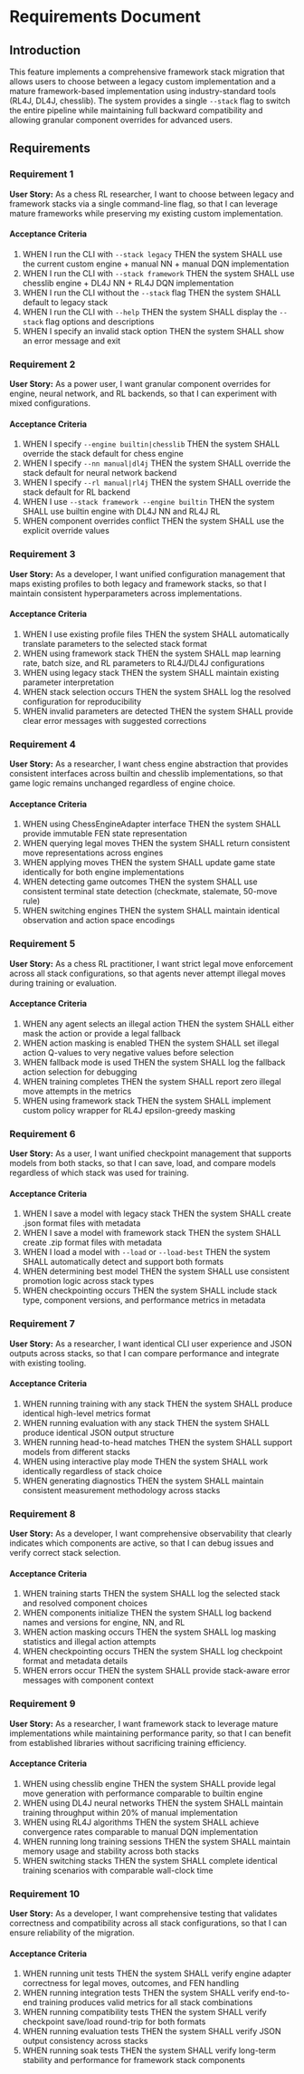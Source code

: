 # Requirements Document

## Introduction

This feature implements a comprehensive framework stack migration that allows users to choose between a legacy custom implementation and a mature framework-based implementation using industry-standard tools (RL4J, DL4J, chesslib). The system provides a single `--stack` flag to switch the entire pipeline while maintaining full backward compatibility and allowing granular component overrides for advanced users.

## Requirements

### Requirement 1

**User Story:** As a chess RL researcher, I want to choose between legacy and framework stacks via a single command-line flag, so that I can leverage mature frameworks while preserving my existing custom implementation.

#### Acceptance Criteria

1. WHEN I run the CLI with `--stack legacy` THEN the system SHALL use the current custom engine + manual NN + manual DQN implementation
2. WHEN I run the CLI with `--stack framework` THEN the system SHALL use chesslib engine + DL4J NN + RL4J DQN implementation
3. WHEN I run the CLI without the `--stack` flag THEN the system SHALL default to legacy stack
4. WHEN I run the CLI with `--help` THEN the system SHALL display the `--stack` flag options and descriptions
5. WHEN I specify an invalid stack option THEN the system SHALL show an error message and exit

### Requirement 2

**User Story:** As a power user, I want granular component overrides for engine, neural network, and RL backends, so that I can experiment with mixed configurations.

#### Acceptance Criteria

1. WHEN I specify `--engine builtin|chesslib` THEN the system SHALL override the stack default for chess engine
2. WHEN I specify `--nn manual|dl4j` THEN the system SHALL override the stack default for neural network backend
3. WHEN I specify `--rl manual|rl4j` THEN the system SHALL override the stack default for RL backend
4. WHEN I use `--stack framework --engine builtin` THEN the system SHALL use builtin engine with DL4J NN and RL4J RL
5. WHEN component overrides conflict THEN the system SHALL use the explicit override values

### Requirement 3

**User Story:** As a developer, I want unified configuration management that maps existing profiles to both legacy and framework stacks, so that I maintain consistent hyperparameters across implementations.

#### Acceptance Criteria

1. WHEN I use existing profile files THEN the system SHALL automatically translate parameters to the selected stack format
2. WHEN using framework stack THEN the system SHALL map learning rate, batch size, and RL parameters to RL4J/DL4J configurations
3. WHEN using legacy stack THEN the system SHALL maintain existing parameter interpretation
4. WHEN stack selection occurs THEN the system SHALL log the resolved configuration for reproducibility
5. WHEN invalid parameters are detected THEN the system SHALL provide clear error messages with suggested corrections

### Requirement 4

**User Story:** As a researcher, I want chess engine abstraction that provides consistent interfaces across builtin and chesslib implementations, so that game logic remains unchanged regardless of engine choice.

#### Acceptance Criteria

1. WHEN using ChessEngineAdapter interface THEN the system SHALL provide immutable FEN state representation
2. WHEN querying legal moves THEN the system SHALL return consistent move representations across engines
3. WHEN applying moves THEN the system SHALL update game state identically for both engine implementations
4. WHEN detecting game outcomes THEN the system SHALL use consistent terminal state detection (checkmate, stalemate, 50-move rule)
5. WHEN switching engines THEN the system SHALL maintain identical observation and action space encodings

### Requirement 5

**User Story:** As a chess RL practitioner, I want strict legal move enforcement across all stack configurations, so that agents never attempt illegal moves during training or evaluation.

#### Acceptance Criteria

1. WHEN any agent selects an illegal action THEN the system SHALL either mask the action or provide a legal fallback
2. WHEN action masking is enabled THEN the system SHALL set illegal action Q-values to very negative values before selection
3. WHEN fallback mode is used THEN the system SHALL log the fallback action selection for debugging
4. WHEN training completes THEN the system SHALL report zero illegal move attempts in the metrics
5. WHEN using framework stack THEN the system SHALL implement custom policy wrapper for RL4J epsilon-greedy masking

### Requirement 6

**User Story:** As a user, I want unified checkpoint management that supports models from both stacks, so that I can save, load, and compare models regardless of which stack was used for training.

#### Acceptance Criteria

1. WHEN I save a model with legacy stack THEN the system SHALL create .json format files with metadata
2. WHEN I save a model with framework stack THEN the system SHALL create .zip format files with metadata
3. WHEN I load a model with `--load` or `--load-best` THEN the system SHALL automatically detect and support both formats
4. WHEN determining best model THEN the system SHALL use consistent promotion logic across stack types
5. WHEN checkpointing occurs THEN the system SHALL include stack type, component versions, and performance metrics in metadata

### Requirement 7

**User Story:** As a researcher, I want identical CLI user experience and JSON outputs across stacks, so that I can compare performance and integrate with existing tooling.

#### Acceptance Criteria

1. WHEN running training with any stack THEN the system SHALL produce identical high-level metrics format
2. WHEN running evaluation with any stack THEN the system SHALL produce identical JSON output structure
3. WHEN running head-to-head matches THEN the system SHALL support models from different stacks
4. WHEN using interactive play mode THEN the system SHALL work identically regardless of stack choice
5. WHEN generating diagnostics THEN the system SHALL maintain consistent measurement methodology across stacks

### Requirement 8

**User Story:** As a developer, I want comprehensive observability that clearly indicates which components are active, so that I can debug issues and verify correct stack selection.

#### Acceptance Criteria

1. WHEN training starts THEN the system SHALL log the selected stack and resolved component choices
2. WHEN components initialize THEN the system SHALL log backend names and versions for engine, NN, and RL
3. WHEN action masking occurs THEN the system SHALL log masking statistics and illegal action attempts
4. WHEN checkpointing occurs THEN the system SHALL log checkpoint format and metadata details
5. WHEN errors occur THEN the system SHALL provide stack-aware error messages with component context

### Requirement 9

**User Story:** As a researcher, I want framework stack to leverage mature implementations while maintaining performance parity, so that I can benefit from established libraries without sacrificing training efficiency.

#### Acceptance Criteria

1. WHEN using chesslib engine THEN the system SHALL provide legal move generation with performance comparable to builtin engine
2. WHEN using DL4J neural networks THEN the system SHALL maintain training throughput within 20% of manual implementation
3. WHEN using RL4J algorithms THEN the system SHALL achieve convergence rates comparable to manual DQN implementation
4. WHEN running long training sessions THEN the system SHALL maintain memory usage and stability across both stacks
5. WHEN switching stacks THEN the system SHALL complete identical training scenarios with comparable wall-clock time

### Requirement 10

**User Story:** As a developer, I want comprehensive testing that validates correctness and compatibility across all stack configurations, so that I can ensure reliability of the migration.

#### Acceptance Criteria

1. WHEN running unit tests THEN the system SHALL verify engine adapter correctness for legal moves, outcomes, and FEN handling
2. WHEN running integration tests THEN the system SHALL verify end-to-end training produces valid metrics for all stack combinations
3. WHEN running compatibility tests THEN the system SHALL verify checkpoint save/load round-trip for both formats
4. WHEN running evaluation tests THEN the system SHALL verify JSON output consistency across stacks
5. WHEN running soak tests THEN the system SHALL verify long-term stability and performance for framework stack components